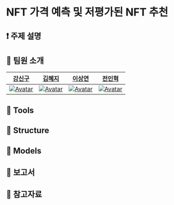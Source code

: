 

# NFT 가격 예측 및 저평가된 NFT 추천


## ❗ 주제 설명


## 👋 팀원 소개
|[강신구](https://github.com/Kang-singu)|[김혜지](https://github.com/h-y-e-j-i)|[이상연](https://github.com/qwedsazxc456)|[전인혁](https://github.com/inhyeokJeon)|
| :-------------------------------------------------------------------------------------------------------------------------------------------------------: | :-----------------------------------------------------------------------------------------------------: | :---------------------------------------------------------------------------------------------------------------------------------------------------: | :----------------------------------------------------------------------------------------------------------------------------------------------------: |
|  [![Avatar](https://user-images.githubusercontent.com/58590260/163955612-1e3c1752-9c68-4cb1-af8f-c99b99625750.jpg)](https://github.com/Kang-singu) | [![Avatar](https://user-images.githubusercontent.com/58590260/163910721-c067c68a-9612-4e70-a464-a4bb84eea97e.jpg)](https://github.com/h-y-e-j-i) | [![Avatar](https://user-images.githubusercontent.com/58590260/163955925-f5609908-6984-412f-8df6-ae490517ddf4.jpg)](https://github.com/qwedsazxc456) | [![Avatar](https://user-images.githubusercontent.com/58590260/163956020-891ce159-3233-469d-a83c-4c0926ec438a.jpg)](https://github.com/inhyeokJeon) |


## 🔨 Tools


## 🏢 Structure


## 🏢 Models



## 📒 보고서



## 📜 참고자료


